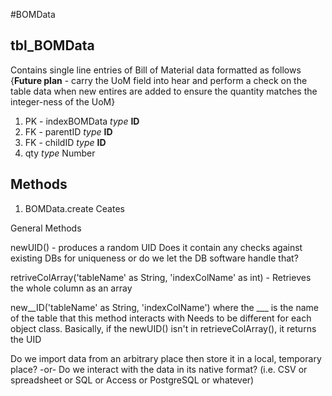#BOMData
## tbl_BOMData
Contains single line entries of Bill of Material data formatted as follows
{**Future plan** - carry the UoM field into hear and perform a check on the table data when new entires are added to ensure the quantity matches the integer-ness of the UoM}
1. PK - indexBOMData *type* **ID**
2. FK - parentID *type* **ID**
3. FK - childID *type* **ID**
4. qty *type* Number

## Methods
1. BOMData.create
    Ceates

General Methods

newUID() - produces a random UID
    Does it contain any checks against existing DBs for uniqueness or do we let the DB software handle that?

retriveColArray('tableName' as String, 'indexColName' as int) - Retrieves the whole column as an array

new__ID('tableName' as String, 'indexColName') where the ___ is the name of the table that this method interacts with
    Needs to be different for each object class.
    Basically, if the newUID() isn't in retrieveColArray(), it returns the UID

Do we import data from an arbitrary place then store it in a local, temporary place?
-or-
Do we interact with the data in its native format? (i.e. CSV or spreadsheet or SQL or Access or PostgreSQL or whatever)